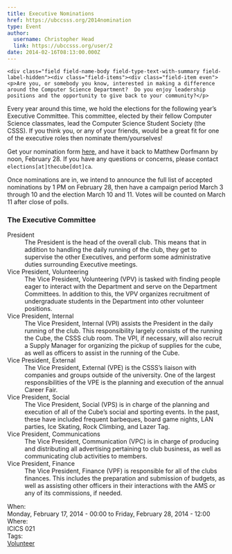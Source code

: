 ```yaml
---
title: Executive Nominations 
href: https://ubccsss.org/2014nomination
type: Event
author:
  username: Christopher Head
  link: https://ubccsss.org/user/2
date: 2014-02-16T08:13:00.000Z
---
```



    <div class="field field-name-body field-type-text-with-summary field-label-hidden"><div class="field-items"><div class="field-item even"><p>Are you, or somebody you know, interested in making a difference around the Computer Science Department?  Do you enjoy leadership positions and the opportunity to give back to your community?</p>
<p>Every year around this time, we hold the elections for the following year&#x2019;s Executive Committee.  This committee, elected by their fellow Computer Science classmates, lead the Computer Science Student Society (the CSSS).  If you think you, or any of your friends, would be a great fit for one of the executive roles then nominate them/yourselves!</p>
<p>Get your nomination form <a href="/files/2014nomination.pdf">here</a>, and have it back to Matthew Dorfmann by noon, February 28. If you have any questions or concerns, please contact <code>elections[at]thecube[dot]ca</code>.</p>
<p>Once nominations are in, we intend to announce the full list of accepted nominations by 1 PM on February 28, then have a campaign period March 3 through 10 and the election March 10 and 11. Votes will be counted on March 11 after close of polls.</p>
<h3>The Executive Committee</h3>
<dl>
<dt>President</dt>
<dd>The President is the head of the overall club. This means that in addition to handling the daily running of the club, they get to supervise the other Executives, and perform some administrative duties surrounding Executive meetings.</dd>
<dt>Vice President, Volunteering</dt>
<dd>The Vice President, Volunteering (VPV) is tasked with finding people eager to interact with the Department and serve on the Department Committees. In addition to this, the VPV organizes recruitment of undergraduate students in the Department into other volunteer positions.</dd>
<dt>Vice President, Internal</dt>
<dd>The Vice President, Internal (VPI) assists the President in the daily running of the club. This responsibility largely consists of the running the Cube, the CSSS club room. The VPI, if necessary, will also recruit a Supply Manager for organizing the pickup of supplies for the cube, as well as officers to assist in the running of the Cube.</dd>
<dt>Vice President, External</dt>
<dd>The Vice President, External (VPE) is the CSSS&#x2019;s liaison with companies and groups outside of the university. One of the largest responsibilities of the VPE is the planning and execution of the annual Career Fair.</dd>
<dt>Vice President, Social</dt>
<dd>The Vice President, Social (VPS) is in charge of the planning and execution of all of the Cube&#x2019;s social and sporting events. In the past, these have included frequent barbeques, board game nights, LAN parties, Ice Skating, Rock Climbing, and Lazer Tag.</dd>
<dt>Vice President, Communications</dt>
<dd>The Vice President, Communication (VPC) is in charge of producing and distributing all advertising pertaining to club business, as well as communicating club activities to members.</dd>
<dt>Vice President, Finance</dt>
<dd>The Vice President, Finance (VPF) is responsible for all of the clubs finances. This includes the preparation and submission of budgets, as well as assisting other officers in their interactions with the AMS or any of its commissions, if needed.</dd>
</dl>
</div></div></div><div class="field field-name-field-dates field-type-datetime field-label-above"><div class="field-label">When:&#xA0;</div><div class="field-items"><div class="field-item even"><span class="date-display-range"><span class="date-display-start">Monday, February 17, 2014 - 00:00</span> to <span class="date-display-end">Friday, February 28, 2014 - 12:00</span></span></div></div></div><div class="field field-name-field-location field-type-text field-label-above"><div class="field-label">Where:&#xA0;</div><div class="field-items"><div class="field-item even">ICICS 021</div></div></div>    <footer>
    <div class="field field-name-field-tags field-type-taxonomy-term-reference field-label-above"><div class="field-label">Tags:&#xA0;</div><div class="field-items"><div class="field-item even"><a href="/club/volunteer">Volunteer</a></div></div></div>      </footer>
    